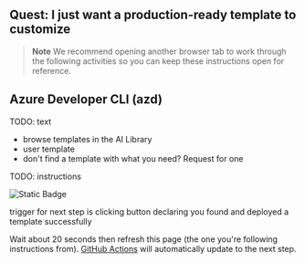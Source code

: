 ## Quest: I just want a production-ready template to customize

> **Note**
> We recommend opening another browser tab to work through the following activities so you can keep these instructions open for reference.

## Azure Developer CLI (azd)

TODO: text

- browse templates in the AI Library
- user template
- don't find a template with what you need? Request for one

TODO: instructions

![Static Badge](https://img.shields.io/badge/I've%20found,%20deployed%20and%20customized%20a%20template-8A2BE2)

trigger for next step is clicking button declaring you found and deployed a template successfully

Wait about 20 seconds then refresh this page (the one you're following instructions from). [GitHub Actions](https://docs.github.com/en/actions) will automatically update to the next step.